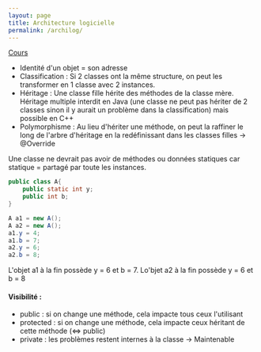 ```yaml
---
layout: page
title: Architecture logicielle
permalink: /archilog/
---
```

[Cours](https://www.labri.fr/perso/auber/ALM1GL/cours/AL_C12.pdf)

- Identité d'un objet = son adresse
- Classification : Si 2 classes ont la même structure, on peut les transformer en 1 classe avec 2 instances.
- Héritage : Une classe fille hérite des méthodes de la classe mère. Héritage multiple interdit en Java (une classe ne peut pas hériter de 2 classes sinon il y aurait un problème dans la classification)
mais possible en C++
- Polymorphisme : Au lieu d'hériter une méthode, on peut la raffiner le long de l'arbre d'héritage en la redéfinissant dans les classes filles -> @Override

Une classe ne devrait pas avoir de méthodes ou données statiques car statique = partagé par toute les instances.
```java
public class A{
    public static int y;
    public int b;
}
```
```java
A a1 = new A();
A a2 = new A();
a1.y = 4;
a1.b = 7;
a2.y = 6;
a2.b = 8;
```

L'objet a1 à la fin possède y = 6 et b = 7. Lo'bjet a2 à la fin possède y = 6 et b = 8

#### Visibilité :
- public : si on change une méthode, cela impacte tous ceux l'utilisant
- protected : si on change une méthode, cela impacte ceux héritant de cette méthode (<=> public)
- private : les problèmes restent internes à la classe -> Maintenable



